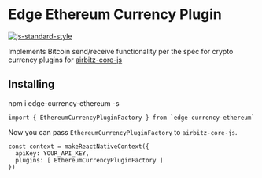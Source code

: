 # Edge Ethereum Currency Plugin

[![js-standard-style](https://cdn.rawgit.com/feross/standard/master/badge.svg)](https://github.com/feross/standard)

Implements Bitcoin send/receive functionality per the spec for crypto currency plugins for [airbitz-core-js](https://github.com/Airbitz/airbitz-core-js)

## Installing

npm i edge-currency-ethereum -s

```
import { EthereumCurrencyPluginFactory } from `edge-currency-ethereum`
```

Now you can pass `EthereumCurrencyPluginFactory` to `airbitz-core-js`.

```
const context = makeReactNativeContext({
  apiKey: YOUR_API_KEY,
  plugins: [ EthereumCurrencyPluginFactory ]
})
```
